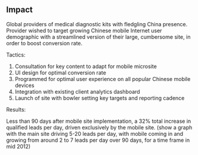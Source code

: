 ## Impact 

Global providers of medical diagnostic kits with fledgling China presence. Provider wished to target growing Chinese mobile Internet user demographic with a streamlined version of their large, cumbersome site, in order to boost conversion rate.

Tactics:

1.  Consultation for key content to adapt for mobile microsite
2.  UI design for optimal conversion rate
3.  Programmed for optimal user experience on all popular Chinese mobile devices
4.  Integration with existing client analytics dashboard
5.  Launch of site with bowler setting key targets and reporting cadence

Results:

Less than 90 days after mobile site implementation, a 32% total increase in qualified leads per day, driven exclusively by the mobile site. (show a graph with the main site driving 5-20 leads per day, with mobile coming in and growing from around 2 to 7 leads per day over 90 days, for a time frame in mid 2012)